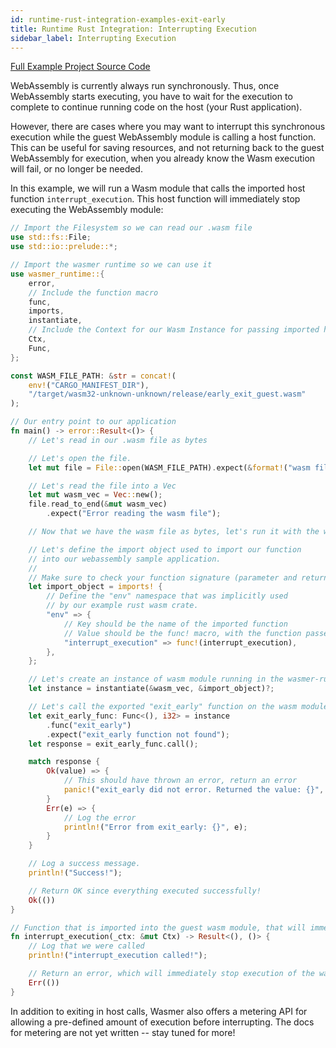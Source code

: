 ```yaml
---
id: runtime-rust-integration-examples-exit-early
title: Runtime Rust Integration: Interrupting Execution
sidebar_label: Interrupting Execution
---
```


[Full Example Project Source Code](https://github.com/wasmerio/docs.wasmer.io/tree/master/docs/runtime/rust-integration/examples/early_exit.rs)

WebAssembly is currently always run synchronously. Thus, once WebAssembly starts
executing, you have to wait for the execution to complete to continue running
code on the host (your Rust application). 

However, there are cases where you may want to interrupt this synchronous execution
while the guest WebAssembly module is calling a host function. This can be useful
for saving resources, and not returning back to the guest WebAssembly for execution,
when you already know the Wasm execution will fail, or no longer be needed.

In this example, we will run a Wasm module that calls the imported host function
`interrupt_execution`. This host function will immediately stop executing
the WebAssembly module:

```rust
// Import the Filesystem so we can read our .wasm file
use std::fs::File;
use std::io::prelude::*;

// Import the wasmer runtime so we can use it
use wasmer_runtime::{
    error,
    // Include the function macro
    func,
    imports,
    instantiate,
    // Include the Context for our Wasm Instance for passing imported host functions
    Ctx,
    Func,
};

const WASM_FILE_PATH: &str = concat!(
    env!("CARGO_MANIFEST_DIR"),
    "/target/wasm32-unknown-unknown/release/early_exit_guest.wasm"
);

// Our entry point to our application
fn main() -> error::Result<()> {
    // Let's read in our .wasm file as bytes

    // Let's open the file.
    let mut file = File::open(WASM_FILE_PATH).expect(&format!("wasm file at {}", WASM_FILE_PATH));

    // Let's read the file into a Vec
    let mut wasm_vec = Vec::new();
    file.read_to_end(&mut wasm_vec)
        .expect("Error reading the wasm file");

    // Now that we have the wasm file as bytes, let's run it with the wasmer runtime

    // Let's define the import object used to import our function
    // into our webassembly sample application.
    //
    // Make sure to check your function signature (parameter and return types) carefully!
    let import_object = imports! {
        // Define the "env" namespace that was implicitly used
        // by our example rust wasm crate.
        "env" => {
            // Key should be the name of the imported function
            // Value should be the func! macro, with the function passed in.
            "interrupt_execution" => func!(interrupt_execution),
        },
    };

    // Let's create an instance of wasm module running in the wasmer-runtime
    let instance = instantiate(&wasm_vec, &import_object)?;

    // Let's call the exported "exit_early" function on the wasm module.
    let exit_early_func: Func<(), i32> = instance
        .func("exit_early")
        .expect("exit_early function not found");
    let response = exit_early_func.call();

    match response {
        Ok(value) => {
            // This should have thrown an error, return an error
            panic!("exit_early did not error. Returned the value: {}", value);
        }
        Err(e) => {
            // Log the error
            println!("Error from exit_early: {}", e);
        }
    }

    // Log a success message.
    println!("Success!");

    // Return OK since everything executed successfully!
    Ok(())
}

// Function that is imported into the guest wasm module, that will immediately stop execution
fn interrupt_execution(_ctx: &mut Ctx) -> Result<(), ()> {
    // Log that we were called
    println!("interrupt_execution called!");

    // Return an error, which will immediately stop execution of the wasm module
    Err(())
}
```

In addition to exiting in host calls, Wasmer also offers a metering API for
allowing a pre-defined amount of execution before interrupting. The docs for metering
are not yet written -- stay tuned for more!
